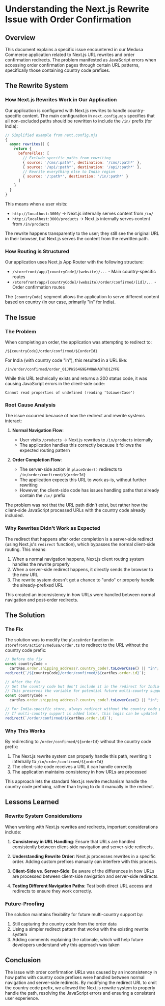 # Understanding the Next.js Rewrite Issue with Order Confirmation

## Overview
This document explains a specific issue encountered in our Medusa Commerce application related to Next.js URL rewrites and order confirmation redirects. The problem manifested as JavaScript errors when accessing order confirmation pages through certain URL patterns, specifically those containing country code prefixes.

## The Rewrite System

### How Next.js Rewrites Work in Our Application
Our application is configured with Next.js rewrites to handle country-specific content. The main configuration in `next.config.mjs` specifies that all non-excluded paths should be rewritten to include the `/in/` prefix (for India):

```js
// Simplified example from next.config.mjs
{
  async rewrites() {
    return {
      beforeFiles: [
        // Exclude specific paths from rewriting
        { source: '/cms/:path*', destination: '/cms/:path*' },
        { source: '/api/:path*', destination: '/api/:path*' },
        // Rewrite everything else to India region
        { source: '/:path*', destination: '/in/:path*' }
      ]
    }
  }
}
```

This means when a user visits:
- `http://localhost:3000/` → Next.js internally serves content from `/in/`
- `http://localhost:3000/products` → Next.js internally serves content from `/in/products`

The rewrite happens transparently to the user; they still see the original URL in their browser, but Next.js serves the content from the rewritten path.

### How Routing is Structured
Our application uses Next.js App Router with the following structure:
- `/storefront/app/[countryCode]/(website)/...` - Main country-specific routes
- `/storefront/app/[countryCode]/(website)/order/confirmed/[id]/...` - Order confirmation routes

The `[countryCode]` segment allows the application to serve different content based on country (in our case, primarily "in" for India).

## The Issue

### The Problem
When completing an order, the application was attempting to redirect to:
```
/${countryCode}/order/confirmed/${orderId}
```

For India (with country code "in"), this resulted in a URL like:
```
/in/order/confirmed/order_01JPW264G9E4W8WNAQTVD1ZYFE
```

While this URL technically exists and returns a 200 status code, it was causing JavaScript errors in the client-side code:
```
Cannot read properties of undefined (reading 'toLowerCase')
```

### Root Cause Analysis
The issue occurred because of how the redirect and rewrite systems interact:

1. **Normal Navigation Flow**:
   - User visits `/products` → Next.js rewrites to `/in/products` internally
   - The application handles this correctly because it follows the expected routing pattern

2. **Order Completion Flow**:
   - The server-side action in `placeOrder()` redirects to `/in/order/confirmed/${orderId}`
   - The application expects this URL to work as-is, without further rewriting
   - However, the client-side code has issues handling paths that already contain the `/in/` prefix

The problem was not that the URL path didn't exist, but rather how the client-side JavaScript processed URLs with the country code already included.

### Why Rewrites Didn't Work as Expected
The redirect that happens after order completion is a server-side redirect (using Next.js's `redirect` function), which bypasses the normal client-side routing. This means:

1. When a normal navigation happens, Next.js client routing system handles the rewrite properly
2. When a server-side redirect happens, it directly sends the browser to the new URL
3. The rewrite system doesn't get a chance to "undo" or properly handle the already-prefixed URL

This created an inconsistency in how URLs were handled between normal navigation and post-order redirects.

## The Solution

### The Fix
The solution was to modify the `placeOrder` function in `storefront/actions/medusa/order.ts` to redirect to the URL without the country code prefix:

```js
// Before the fix
const countryCode = 
  cartRes.order.shipping_address?.country_code?.toLowerCase() || "in";
redirect(`/${countryCode}/order/confirmed/${cartRes.order.id}`);

// After the fix
// Get the country code but don't include it in the redirect for India-only store
// This preserves the variable for potential future multi-country support
const countryCode = 
  cartRes.order.shipping_address?.country_code?.toLowerCase() || "in";

// For India-specific store, always redirect without the country code prefix
// If multi-country support is added later, this logic can be updated
redirect(`/order/confirmed/${cartRes.order.id}`);
```

### Why This Works
By redirecting to `/order/confirmed/${orderId}` without the country code prefix:

1. The Next.js rewrite system can properly handle this path, rewriting it internally to `/in/order/confirmed/${orderId}`
2. The client-side code receives a URL it can handle correctly
3. The application maintains consistency in how URLs are processed

This approach lets the standard Next.js rewrite mechanism handle the country code prefixing, rather than trying to do it manually in the redirect.

## Lessons Learned

### Rewrite System Considerations
When working with Next.js rewrites and redirects, important considerations include:

1. **Consistency in URL Handling**: Ensure that URLs are handled consistently between client-side navigation and server-side redirects.

2. **Understanding Rewrite Order**: Next.js processes rewrites in a specific order. Adding custom prefixes manually can interfere with this process.

3. **Client-Side vs. Server-Side**: Be aware of the differences in how URLs are processed between client-side navigation and server-side redirects.

4. **Testing Different Navigation Paths**: Test both direct URL access and redirects to ensure they work correctly.

### Future-Proofing
The solution maintains flexibility for future multi-country support by:

1. Still capturing the country code from the order data
2. Using a simpler redirect pattern that works with the existing rewrite system
3. Adding comments explaining the rationale, which will help future developers understand why this approach was taken

## Conclusion
The issue with order confirmation URLs was caused by an inconsistency in how paths with country code prefixes were handled between normal navigation and server-side redirects. By modifying the redirect URL to omit the country code prefix, we allowed the Next.js rewrite system to properly handle the path, resolving the JavaScript errors and ensuring a consistent user experience. 